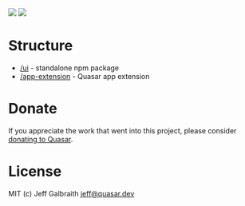 <img src="https://img.shields.io/npm/v/quasar-ui-json-api-viewer.svg?label=quasar-ui-json-api-viewer">
<img src="https://img.shields.io/npm/v/quasar-app-extension-json-api-viewer.svg?label=quasar-app-extension-json-api-viewer">

# Structure
* [/ui](ui) - standalone npm package
* [/app-extension](app-extension) - Quasar app extension

# Donate
If you appreciate the work that went into this project, please consider [donating to Quasar](https://donate.quasar.dev).

# License
MIT (c) Jeff Galbraith <jeff@quasar.dev>
